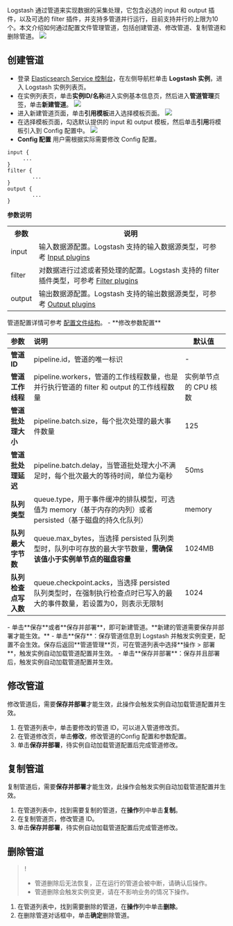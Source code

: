 Logstash 通过管道来实现数据的采集处理，它包含必选的 input 和 output 插件，以及可选的 filter 插件，并支持多管道并行运行，目前支持并行的上限为10个。本文介绍如何通过配置文件管理管道，包括创建管道、修改管道、复制管道和删除管道。
![](https://main.qcloudimg.com/raw/238d33d934e6474144c1c34f9b0f9394.png)

## 创建管道
- 登录 [Elasticsearch Service 控制台](https://console.cloud.tencent.com/es)，在左侧导航栏单击 **Logstash 实例**，进入 Logstash 实例列表页。
- 在实例列表页，单击**实例ID/名称**进入实例基本信息页，然后进入**管道管理**页签，单击**新建管道**。
![](https://main.qcloudimg.com/raw/5d9e5f4609d41265df8114fa47217bda.png)
- 进入新建管道页面，单击**引用模板**进入选择模板页面。
![](https://main.qcloudimg.com/raw/9959b18e4ff78c10ca89d14dd4846277.png)
- 在选择模板页面，勾选默认提供的 input 和 output 模板，然后单击**引用**将模板引入到 Config 配置中。
![](https://main.qcloudimg.com/raw/4e61f6d68c69f28c33f4e30a120d462e.png)
 - **Config 配置**
用户需根据实际需要修改 Config 配置。
```
input {
     ...
}
filter {
	    ...
}
output {
	    ...
}
```
**参数说明**
<table>
<tr>
<th>参数</th>
<th>说明</th>
</tr>
<tr>
<td>input</td>
<td>输入数据源配置。Logstash 支持的输入数据源类型，可参考 <a href="https://www.elastic.co/guide/en/logstash/current/input-plugins.html">Input plugins</a></td>
</tr>
<tr>
<td>filter</td>
<td>对数据进行过滤或者预处理的配置。Logstash 支持的 filter 插件类型，可参考 <a href="https://www.elastic.co/guide/en/logstash/current/filter-plugins.html">Filter plugins</a></td>
</tr>
<tr>
<td>output</td>
<td> 输出数据源配置。Logstash 支持的输出数据源类型，可参考 <a href="https://www.elastic.co/guide/en/logstash/current/output-plugins.html">Output plugins</a></td>
</tr>
</table>
管道配置详情可参考 <a href="https://www.elastic.co/guide/en/logstash/current/configuration-file-structure.html">配置文件结构</a>。
 - **修改参数配置**
<table>
<thead>
<tr>
<th align="left">参数</th>
<th align="left">说明</th>
<th>默认值</th>
</tr>
</thead>
<tbody><tr>
<td align="left"><strong>管道 ID</strong></td>
<td align="left">pipeline.id，管道的唯一标识</td>
<td>-</td>
</tr>
<tr>
<td align="left"><strong>管道工作线程</strong></td>
<td align="left">pipeline.workers，管道的工作线程数量，也是并行执行管道的 filter 和 output 的工作线程数量</td>
<td>实例单节点的 CPU 核数</td>
</tr>
<tr>
<td align="left"><strong>管道批处理大小</strong></td>
<td align="left">pipeline.batch.size，每个批次处理的最大事件数量</td>
<td>125</td>
</tr>
<tr>
<td align="left"><strong>管道批处理延迟</strong></td>
<td align="left">pipeline.batch.delay，当管道批处理大小不满足时，每个批次最大的等待时间，单位为毫秒</td>
<td>50ms</td>
</tr>
<tr>
<td align="left"><strong>队列类型</strong></td>
<td align="left">queue.type，用于事件缓冲的排队模型，可选值为 memory（基于内存的内列）或者 persisted（基于磁盘的持久化队列）</td>
<td>memory</td>
</tr>
<tr>
<td align="left"><strong>队列最大字节数</strong></td>
<td align="left">queue.max_bytes，当选择 persisted 队列类型时，队列中可存放的最大字节数量，<strong>需确保该值小于实例单节点的磁盘容量</strong></td>
<td>1024MB</td>
</tr>
<tr>
<td align="left"><strong>队列检查点写入数</strong></td>
<td align="left">queue.checkpoint.acks，当选择 persisted 队列类型时，在强制执行检查点时已写入的最大的事件数量，若设置为0，则表示无限制</td>
<td>1024</td>
</tr>
</tbody></table>
- 单击**保存**或者**保存并部署**，即可新建管道。**新建的管道需要保存并部署才能生效。**
  - 单击**保存**：保存管道信息到 Logstash 并触发实例变更，配置不会生效。保存后返回**管道管理**页，可在管道列表中选择**操作 > 部署**，触发实例自动加载管道配置并生效。
  - 单击**保存并部署**：保存并且部署后，触发实例自动加载管道配置并生效。

## 修改管道
修改管道后，需要**保存并部署**才能生效，此操作会触发实例自动加载管道配置并生效。
1. 在管道列表中，单击要修改的管道 ID，可以进入管道修改页。
2. 在管道修改页，单击**修改**，修改管道的Config 配置和参数配置。
3. 单击**保存并部署**，待实例自动加载管道配置后完成管道修改。

## 复制管道
复制管道后，需要**保存并部署**才能生效，此操作会触发实例自动加载管道配置并生效。
1. 在管道列表中，找到需要复制的管道，在**操作**列中单击**复制**。
2. 在复制管道页，修改管道 ID。
3. 单击**保存并部署**，待实例自动加载管道配置后完成管道修改。

## 删除管道
>!
>- 管道删除后无法恢复，正在运行的管道会被中断，请确认后操作。
>- 管道删除会触发实例变更，请在不影响业务的情况下操作。

1. 在管道列表中，找到需要删除的管道，在**操作**列中单击**删除**。
2. 在删除管道对话框中，单击**确定**删除管道。
